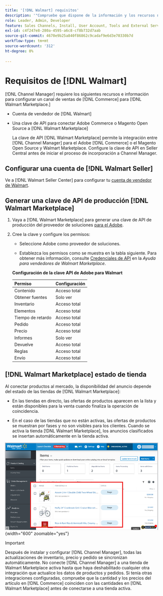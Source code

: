 ```yaml
---
title: '[!DNL Walmart] requisitos'
description: '"Compruebe que dispone de la información y los recursos necesarios para la integración con Channel Manager." [!DNL Walmart Marketplace]'
role: Leader, Admin, Developer
feature: Sales Channels, Install, User Account, Tools and External Services
exl-id: c4f247e8-280a-4595-a6c8-cf8b732d7aab
source-git-commit: 4670e9b25a840f86862c9cadaf9e6d3e70330b7d
workflow-type: tm+mt
source-wordcount: '312'
ht-degree: 0%

---
```


# Requisitos de [!DNL Walmart]

[!DNL Channel Manager] requiere los siguientes recursos e información para configurar un canal de ventas de [!DNL Commerce] para [!DNL Walmart Marketplace.]

* Cuenta de vendedor de [!DNL Walmart]

* Una clave de API para conectar Adobe Commerce o Magento Open Source a [!DNL Walmart Marketplace]

  La clave de API [!DNL Walmart Marketplace] permite la integración entre [!DNL Channel Manager] para el Adobe [!DNL Commerce] o el Magento Open Source y Walmart Marketplace. Configure la clave de API en Seller Central antes de iniciar el proceso de incorporación a Channel Manager.

## Configurar una cuenta de [!DNL Walmart Seller]

Ve a [!DNL Walmart Seller Center] para configurar tu [cuenta de vendedor de Walmart](https://seller.walmart.com/signup?q=&amp;origin=solution_provider&amp;src=0014M00001zivMp).

## Generar una clave de API de producción [!DNL Walmart Marketplace]

1. Vaya a [!DNL Walmart Marketplace] para generar una clave de API de producción del proveedor de soluciones [para el Adobe](https://developer.walmart.com/#preloginModal?redirectUri=https%3A%2F%2Fdeveloper.walmart.com%2Faccount%2FgenerateKey).

1. Cree la clave y configure los permisos:

   * Seleccione Adobe como proveedor de soluciones.

   * Establezca los permisos como se muestra en la tabla siguiente. Para obtener más información, consulte [Credenciales de API](https://sellerhelp.walmart.com/seller/s/guide?article=000006422) en la _Ayuda para vendedores de Walmart Marketplace_.

   **Configuración de la clave API de Adobe para Walmart**

   | **Permiso** | **Configuración** |
   |----------------|-------------|
   | Contenido | Acceso total |
   | Obtener fuentes | Solo ver |
   | Inventario | Acceso total |
   | Elementos | Acceso total |
   | Tiempo de retardo | Acceso total |
   | Pedido | Acceso total |
   | Precio | Acceso total |
   | Informes | Solo ver |
   | Devuelve | Acceso total |
   | Reglas | Acceso total |
   | Envío | Acceso total |

## [!DNL Walmart Marketplace] estado de tienda

Al conectar productos al mercado, la disponibilidad del anuncio depende del estado de las tiendas de [!DNL Walmart Marketplace]:

* En las tiendas en directo, las ofertas de productos aparecen en la lista y están disponibles para la venta cuando finaliza la operación de coincidencia.

* En el caso de las tiendas que no están activas, las ofertas de productos se muestran por fases y no son visibles para los clientes. Cuando se activa la tienda [!DNL Walmart Marketplace], los anuncios clasificados se insertan automáticamente en la tienda activa.

![[!DNL Walmart Seller Central] productos clasificados](assets/walmart-seller-central-staged.png){width="600" zoomable="yes"}

>[!IMPORTANT]
>
>Después de instalar y configurar [!DNL Channel Manager], todas las actualizaciones de inventario, precio y pedido se sincronizan automáticamente. No conecte [!DNL Channel Manager] a una tienda de Walmart Marketplace activa hasta que haya deshabilitado cualquier otra integración que actualice los datos de productos y pedidos. Si tenía otras integraciones configuradas, compruebe que la cantidad y los precios del artículo en [!DNL Commerce] coinciden con las cantidades en [!DNL Walmart Marketplace] antes de conectarse a una tienda activa.

